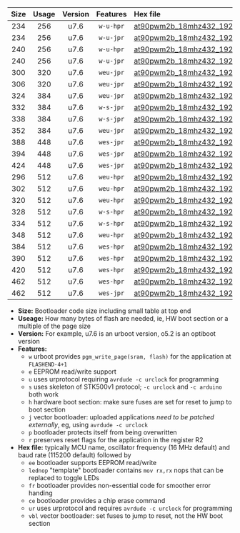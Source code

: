 |Size|Usage|Version|Features|Hex file|
|:-:|:-:|:-:|:-:|:--|
|234|256|u7.6|`w-u-hpr`|[at90pwm2b_18mhz432_19200bps_ur.hex](https://raw.githubusercontent.com/stefanrueger/urboot/main//at90pwm2b_18mhz432_19200bps_ur.hex)|
|234|256|u7.6|`w-u-jpr`|[at90pwm2b_18mhz432_19200bps_ur_vbl.hex](https://raw.githubusercontent.com/stefanrueger/urboot/main//at90pwm2b_18mhz432_19200bps_ur_vbl.hex)|
|240|256|u7.6|`w-u-hpr`|[at90pwm2b_18mhz432_19200bps_lednop_ur.hex](https://raw.githubusercontent.com/stefanrueger/urboot/main//at90pwm2b_18mhz432_19200bps_lednop_ur.hex)|
|240|256|u7.6|`w-u-jpr`|[at90pwm2b_18mhz432_19200bps_lednop_ur_vbl.hex](https://raw.githubusercontent.com/stefanrueger/urboot/main//at90pwm2b_18mhz432_19200bps_lednop_ur_vbl.hex)|
|300|320|u7.6|`weu-jpr`|[at90pwm2b_18mhz432_19200bps_ee_ur_vbl.hex](https://raw.githubusercontent.com/stefanrueger/urboot/main//at90pwm2b_18mhz432_19200bps_ee_ur_vbl.hex)|
|306|320|u7.6|`weu-jpr`|[at90pwm2b_18mhz432_19200bps_ee_lednop_ur_vbl.hex](https://raw.githubusercontent.com/stefanrueger/urboot/main//at90pwm2b_18mhz432_19200bps_ee_lednop_ur_vbl.hex)|
|324|384|u7.6|`weu-jpr`|[at90pwm2b_18mhz432_19200bps_ee_lednop_fr_ur_vbl.hex](https://raw.githubusercontent.com/stefanrueger/urboot/main//at90pwm2b_18mhz432_19200bps_ee_lednop_fr_ur_vbl.hex)|
|332|384|u7.6|`w-s-jpr`|[at90pwm2b_18mhz432_19200bps_vbl.hex](https://raw.githubusercontent.com/stefanrueger/urboot/main//at90pwm2b_18mhz432_19200bps_vbl.hex)|
|338|384|u7.6|`w-s-jpr`|[at90pwm2b_18mhz432_19200bps_lednop_vbl.hex](https://raw.githubusercontent.com/stefanrueger/urboot/main//at90pwm2b_18mhz432_19200bps_lednop_vbl.hex)|
|352|384|u7.6|`weu-jpr`|[at90pwm2b_18mhz432_19200bps_ee_lednop_fr_ce_ur_vbl.hex](https://raw.githubusercontent.com/stefanrueger/urboot/main//at90pwm2b_18mhz432_19200bps_ee_lednop_fr_ce_ur_vbl.hex)|
|388|448|u7.6|`wes-jpr`|[at90pwm2b_18mhz432_19200bps_ee_vbl.hex](https://raw.githubusercontent.com/stefanrueger/urboot/main//at90pwm2b_18mhz432_19200bps_ee_vbl.hex)|
|394|448|u7.6|`wes-jpr`|[at90pwm2b_18mhz432_19200bps_ee_lednop_vbl.hex](https://raw.githubusercontent.com/stefanrueger/urboot/main//at90pwm2b_18mhz432_19200bps_ee_lednop_vbl.hex)|
|424|448|u7.6|`wes-jpr`|[at90pwm2b_18mhz432_19200bps_ee_lednop_fr_vbl.hex](https://raw.githubusercontent.com/stefanrueger/urboot/main//at90pwm2b_18mhz432_19200bps_ee_lednop_fr_vbl.hex)|
|296|512|u7.6|`weu-hpr`|[at90pwm2b_18mhz432_19200bps_ee_ur.hex](https://raw.githubusercontent.com/stefanrueger/urboot/main//at90pwm2b_18mhz432_19200bps_ee_ur.hex)|
|302|512|u7.6|`weu-hpr`|[at90pwm2b_18mhz432_19200bps_ee_lednop_ur.hex](https://raw.githubusercontent.com/stefanrueger/urboot/main//at90pwm2b_18mhz432_19200bps_ee_lednop_ur.hex)|
|320|512|u7.6|`weu-hpr`|[at90pwm2b_18mhz432_19200bps_ee_lednop_fr_ur.hex](https://raw.githubusercontent.com/stefanrueger/urboot/main//at90pwm2b_18mhz432_19200bps_ee_lednop_fr_ur.hex)|
|328|512|u7.6|`w-s-hpr`|[at90pwm2b_18mhz432_19200bps.hex](https://raw.githubusercontent.com/stefanrueger/urboot/main//at90pwm2b_18mhz432_19200bps.hex)|
|334|512|u7.6|`w-s-hpr`|[at90pwm2b_18mhz432_19200bps_lednop.hex](https://raw.githubusercontent.com/stefanrueger/urboot/main//at90pwm2b_18mhz432_19200bps_lednop.hex)|
|348|512|u7.6|`weu-hpr`|[at90pwm2b_18mhz432_19200bps_ee_lednop_fr_ce_ur.hex](https://raw.githubusercontent.com/stefanrueger/urboot/main//at90pwm2b_18mhz432_19200bps_ee_lednop_fr_ce_ur.hex)|
|384|512|u7.6|`wes-hpr`|[at90pwm2b_18mhz432_19200bps_ee.hex](https://raw.githubusercontent.com/stefanrueger/urboot/main//at90pwm2b_18mhz432_19200bps_ee.hex)|
|390|512|u7.6|`wes-hpr`|[at90pwm2b_18mhz432_19200bps_ee_lednop.hex](https://raw.githubusercontent.com/stefanrueger/urboot/main//at90pwm2b_18mhz432_19200bps_ee_lednop.hex)|
|420|512|u7.6|`wes-hpr`|[at90pwm2b_18mhz432_19200bps_ee_lednop_fr.hex](https://raw.githubusercontent.com/stefanrueger/urboot/main//at90pwm2b_18mhz432_19200bps_ee_lednop_fr.hex)|
|462|512|u7.6|`wes-hpr`|[at90pwm2b_18mhz432_19200bps_ee_lednop_fr_ce.hex](https://raw.githubusercontent.com/stefanrueger/urboot/main//at90pwm2b_18mhz432_19200bps_ee_lednop_fr_ce.hex)|
|462|512|u7.6|`wes-jpr`|[at90pwm2b_18mhz432_19200bps_ee_lednop_fr_ce_vbl.hex](https://raw.githubusercontent.com/stefanrueger/urboot/main//at90pwm2b_18mhz432_19200bps_ee_lednop_fr_ce_vbl.hex)|

- **Size:** Bootloader code size including small table at top end
- **Useage:** How many bytes of flash are needed, ie, HW boot section or a multiple of the page size
- **Version:** For example, u7.6 is an urboot version, o5.2 is an optiboot version
- **Features:**
  + `w` urboot provides `pgm_write_page(sram, flash)` for the application at `FLASHEND-4+1`
  + `e` EEPROM read/write support
  + `u` uses urprotocol requiring `avrdude -c urclock` for programming
  + `s` uses skeleton of STK500v1 protocol; `-c urclock` and `-c arduino` both work
  + `h` hardware boot section: make sure fuses are set for reset to jump to boot section
  + `j` vector bootloader: uploaded applications *need to be patched externally*, eg, using `avrdude -c urclock`
  + `p` bootloader protects itself from being overwritten
  + `r` preserves reset flags for the application in the register R2
- **Hex file:** typically MCU name, oscillator frequency (16 MHz default) and baud rate (115200 default) followed by
  + `ee` bootloader supports EEPROM read/write
  + `lednop` "template" bootloader contains `mov rx,rx` nops that can be replaced to toggle LEDs
  + `fr` bootloader provides non-essential code for smoother error handing
  + `ce` bootloader provides a chip erase command
  + `ur` uses urprotocol and requires `avrdude -c urclock` for programming
  + `vbl` vector bootloader: set fuses to jump to reset, not the HW boot section
